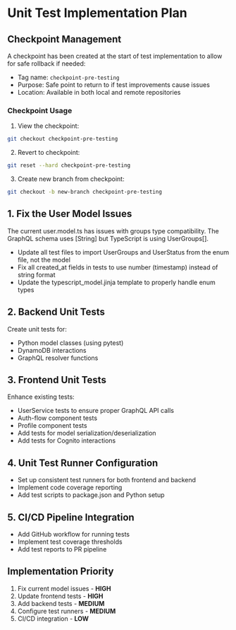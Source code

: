 # Unit Test Implementation Plan

## Checkpoint Management

A checkpoint has been created at the start of test implementation to allow for safe rollback if needed:

- Tag name: `checkpoint-pre-testing`
- Purpose: Safe point to return to if test improvements cause issues
- Location: Available in both local and remote repositories

### Checkpoint Usage

1. View the checkpoint:
```bash
git checkout checkpoint-pre-testing
```

2. Revert to checkpoint:
```bash
git reset --hard checkpoint-pre-testing
```

3. Create new branch from checkpoint:
```bash
git checkout -b new-branch checkpoint-pre-testing
```

## 1. Fix the User Model Issues

The current user.model.ts has issues with groups type compatibility. The GraphQL schema uses [String] but TypeScript is using UserGroups[].

- Update all test files to import UserGroups and UserStatus from the enum file, not the model
- Fix all created_at fields in tests to use number (timestamp) instead of string format
- Update the typescript_model.jinja template to properly handle enum types

## 2. Backend Unit Tests 

Create unit tests for:
- Python model classes (using pytest)
- DynamoDB interactions
- GraphQL resolver functions

## 3. Frontend Unit Tests

Enhance existing tests:
- UserService tests to ensure proper GraphQL API calls
- Auth-flow component tests 
- Profile component tests
- Add tests for model serialization/deserialization
- Add tests for Cognito interactions

## 4. Unit Test Runner Configuration

- Set up consistent test runners for both frontend and backend
- Implement code coverage reporting
- Add test scripts to package.json and Python setup

## 5. CI/CD Pipeline Integration

- Add GitHub workflow for running tests
- Implement test coverage thresholds
- Add test reports to PR pipeline

## Implementation Priority

1. Fix current model issues - **HIGH**
2. Update frontend tests - **HIGH**
3. Add backend tests - **MEDIUM** 
4. Configure test runners - **MEDIUM**
5. CI/CD integration - **LOW**

